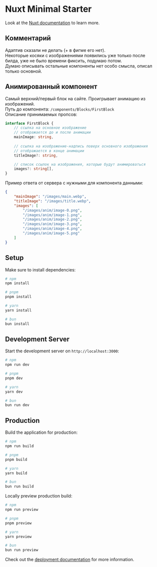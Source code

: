 # Nuxt Minimal Starter

Look at the [Nuxt documentation](https://nuxt.com/docs/getting-started/introduction) to learn more.

## Комментарий
Адаптив сказали не делать (+ в фигме его нет).\
Некоторые косяки с изображениями появились уже только после билда, уже не было времени фиксить, подумаю потом.\
Думаю описывать остальные компоненты нет особо смысла, описал только основной.

## Анимированный компонент
Самый верхний/первый блок на сайте. Проигрывает анимацию из изображений.\
Путь до компонента: `/components/Blocks/FirstBlock`\
Описание принимаемых пропсов:

```ts
interface FirstBlock {
    // ссылка на основное изображение
    // отображается до и после анимации
    mainImage: string,
    
    // ссылка на изображение-надпись поверх основного изображения
    // отображается в конце анимации
    titleImage?: string,

    // список ссылок на изображения, которые будут анимироваться
    images?: string[], 
}
```

Пример ответа от сервера с нужными для компонента данными:

```json
{
    "mainImage": "/images/main.webp",
    "titleImage": "/images/title.webp",
    "images": [
        "/images/anim/image-0.png",
        "/images/anim/image-1.png",
        "/images/anim/image-2.png",
        "/images/anim/image-3.png",
        "/images/anim/image-4.png",
        "/images/anim/image-5.png"
    ]
}
```

## Setup

Make sure to install dependencies:

```bash
# npm
npm install

# pnpm
pnpm install

# yarn
yarn install

# bun
bun install
```

## Development Server

Start the development server on `http://localhost:3000`:

```bash
# npm
npm run dev

# pnpm
pnpm dev

# yarn
yarn dev

# bun
bun run dev
```

## Production

Build the application for production:

```bash
# npm
npm run build

# pnpm
pnpm build

# yarn
yarn build

# bun
bun run build
```

Locally preview production build:

```bash
# npm
npm run preview

# pnpm
pnpm preview

# yarn
yarn preview

# bun
bun run preview
```

Check out the [deployment documentation](https://nuxt.com/docs/getting-started/deployment) for more information.
